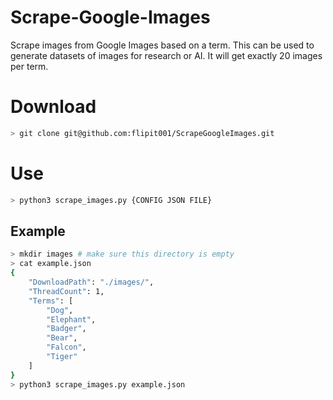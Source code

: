 # Scrape-Google-Images
Scrape images from Google Images based on a term. This can be used to generate datasets of images for research or AI. It will get exactly 20 images per term.

# Download
```bash
> git clone git@github.com:flipit001/ScrapeGoogleImages.git
```
# Use
```bash
> python3 scrape_images.py {CONFIG JSON FILE}
```
## Example
```bash
> mkdir images # make sure this directory is empty
> cat example.json
{
    "DownloadPath": "./images/",
    "ThreadCount": 1,
    "Terms": [
        "Dog",
        "Elephant",
        "Badger",
        "Bear",
        "Falcon",
        "Tiger"
    ]
}
> python3 scrape_images.py example.json
```
